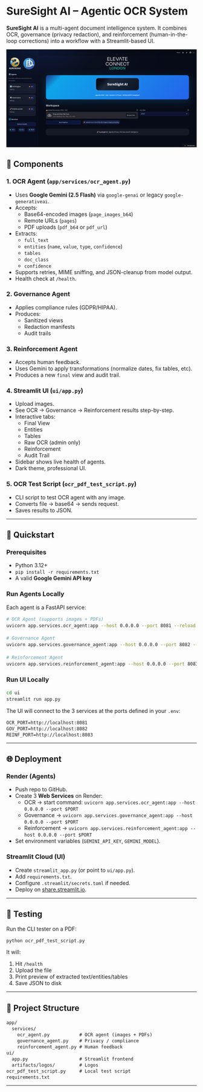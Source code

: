 # SureSight AI – Agentic OCR System

**SureSight AI** is a multi-agent document intelligence system. It combines OCR, governance (privacy redaction), and reinforcement (human-in-the-loop corrections) into a workflow with a Streamlit-based UI.



![ECL Logo](ui/artifacts/logos/Screenshot_20250916_191832.png)


## 🧩 Components

### 1. OCR Agent (`app/services/ocr_agent.py`)
- Uses **Google Gemini (2.5 Flash)** via `google-genai` or legacy `google-generativeai`.
- Accepts:
  - Base64-encoded images (`page_images_b64`)
  - Remote URLs (`pages`)
  - PDF uploads (`pdf_b64` or `pdf_url`)
- Extracts:
  - `full_text`
  - `entities` (`name`, `value`, `type`, `confidence`)
  - `tables`
  - `doc_class`
  - `confidence`
- Supports retries, MIME sniffing, and JSON-cleanup from model output.
- Health check at `/health`.

### 2. Governance Agent
- Applies compliance rules (GDPR/HIPAA).
- Produces:
  - Sanitized views
  - Redaction manifests
  - Audit trails

### 3. Reinforcement Agent
- Accepts human feedback.
- Uses Gemini to apply transformations (normalize dates, fix tables, etc).
- Produces a new `final` view and audit trail.

### 4. Streamlit UI (`ui/app.py`)
- Upload images.
- See OCR → Governance → Reinforcement results step-by-step.
- Interactive tabs:
  - Final View
  - Entities
  - Tables
  - Raw OCR (admin only)
  - Reinforcement
  - Audit Trail
- Sidebar shows live health of agents.
- Dark theme, professional UI.

### 5. OCR Test Script (`ocr_pdf_test_script.py`)
- CLI script to test OCR agent with any image.
- Converts file → base64 → sends request.
- Saves results to JSON.

---

## 🚀 Quickstart

### Prerequisites
- Python 3.12+
- `pip install -r requirements.txt`
- A valid **Google Gemini API key**

### Run Agents Locally
Each agent is a FastAPI service:

```bash
# OCR Agent (supports images + PDFs)
uvicorn app.services.ocr_agent:app --host 0.0.0.0 --port 8081 --reload

# Governance Agent
uvicorn app.services.governance_agent:app --host 0.0.0.0 --port 8082 --reload

# Reinforcement Agent
uvicorn app.services.reinforcement_agent:app --host 0.0.0.0 --port 8083 --reload
```

### Run UI Locally
```bash
cd ui
streamlit run app.py
```

The UI will connect to the 3 services at the ports defined in your `.env`:

```env
OCR_PORT=http://localhost:8081
GOV_PORT=http://localhost:8082
REINF_PORT=http://localhost:8083
```

---

## 🌐 Deployment

### Render (Agents)
- Push repo to GitHub.
- Create 3 **Web Services** on Render:
  - OCR → start command: `uvicorn app.services.ocr_agent:app --host 0.0.0.0 --port $PORT`
  - Governance → `uvicorn app.services.governance_agent:app --host 0.0.0.0 --port $PORT`
  - Reinforcement → `uvicorn app.services.reinforcement_agent:app --host 0.0.0.0 --port $PORT`
- Set environment variables (`GEMINI_API_KEY`, `GEMINI_MODEL`).

### Streamlit Cloud (UI)
- Create `streamlit_app.py` (or point to `ui/app.py`).
- Add `requirements.txt`.
- Configure `.streamlit/secrets.toml` if needed.
- Deploy on [share.streamlit.io](https://share.streamlit.io).

---

## 🧪 Testing

Run the CLI tester on a PDF:

```bash
python ocr_pdf_test_script.py
```

It will:
1. Hit `/health`
2. Upload the file
3. Print preview of extracted text/entities/tables
4. Save JSON to disk

---

## 📂 Project Structure

```
app/
  services/
    ocr_agent.py           # OCR agent (images + PDFs)
    governance_agent.py    # Privacy / compliance
    reinforcement_agent.py # Human feedback
ui/
  app.py                   # Streamlit frontend
  artifacts/logos/         # Logos
ocr_pdf_test_script.py     # Local test script
requirements.txt
```

---
